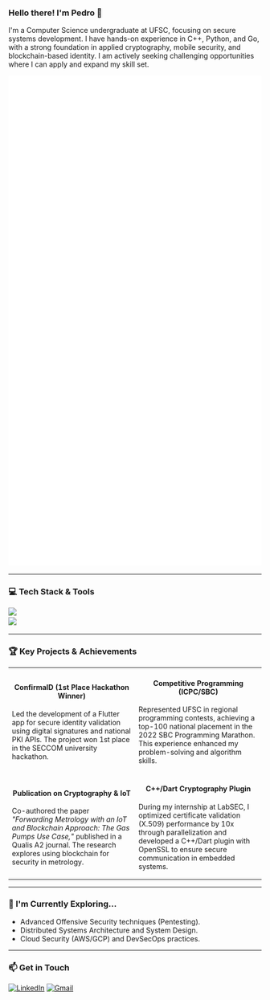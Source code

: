 ### Hello there! I'm Pedro 👋

<p align="left">
  I'm a Computer Science undergraduate at UFSC, focusing on secure systems development. I have hands-on experience in C++, Python, and Go, with a strong foundation in applied cryptography, mobile security, and blockchain-based identity. I am actively seeking challenging opportunities where I can apply and expand my skill set.
</p>

<!-- The Metrics image will be automatically generated and updated here -->
![Metrics](https://github.com/Soul-Legend/Soul-Legend/blob/main/metrics.svg?v=1)

---

### 💻 Tech Stack & Tools

<p align="left">
  <!-- Language Icons -->
  <a href="https://skillicons.dev">
    <img src="https://skillicons.dev/icons?i=python,go,cpp,c,dart,flutter,js,react,java,kotlin,postgresql" />
  </a>
  <br>
  <!-- Tool Icons -->
  <a href="https://skillicons.dev">
    <img src="https://skillicons.dev/icons?i=git,docker,linux,bash,postman" />
  </a>
</p>

---

### 🏆 Key Projects & Achievements

<table>
  <tr>
    <td width="50%">
      <h4 align="center">ConfirmaID (1st Place Hackathon Winner)</h4>
      <p>Led the development of a Flutter app for secure identity validation using digital signatures and national PKI APIs. The project won 1st place in the SECCOM university hackathon.</p>
      <p align="center">
        <!-- Add a link to the repository here if it's public -->
        <!-- <a href="YOUR_REPOSITORY_LINK">View Project</a> -->
      </p>
    </td>
    <td width="50%">
      <h4 align="center">Competitive Programming (ICPC/SBC)</h4>
      <p>Represented UFSC in regional programming contests, achieving a top-100 national placement in the 2022 SBC Programming Marathon. This experience enhanced my problem-solving and algorithm skills.</p>
    </td>
  </tr>
  <tr>
    <td width="50%">
      <h4 align="center">Publication on Cryptography & IoT</h4>
      <p>Co-authored the paper <em>"Forwarding Metrology with an IoT and Blockchain Approach: The Gas Pumps Use Case,"</em> published in a Qualis A2 journal. The research explores using blockchain for security in metrology.</p>
      <p align="center">
        <!-- Add the link to the publication here -->
        <!-- <a href="PUBLICATION_LINK">Read Paper</a> -->
      </p>
    </td>
    <td width="50%">
      <h4 align="center">C++/Dart Cryptography Plugin</h4>
      <p>During my internship at LabSEC, I optimized certificate validation (X.509) performance by 10x through parallelization and developed a C++/Dart plugin with OpenSSL to ensure secure communication in embedded systems.</p>
    </td>
  </tr>
</table>

---

### 🌱 I'm Currently Exploring...

-   Advanced Offensive Security techniques (Pentesting).
-   Distributed Systems Architecture and System Design.
-   Cloud Security (AWS/GCP) and DevSecOps practices.

---

### 📫 Get in Touch

<p align="left">
<a href="https://www.linkedin.com/in/pedro-henrique-taglialenha-058491211/" target="_blank"><img src="https://img.shields.io/badge/LinkedIn-0077B5?style=for-the-badge&logo=linkedin&logoColor=white" alt="LinkedIn"></a>
<a href="mailto:phtaglialenha@gmail.com"><img src="https://img.shields.io/badge/Gmail-D14836?style=for-the-badge&logo=gmail&logoColor=white" alt="Gmail"></a>
</p>
